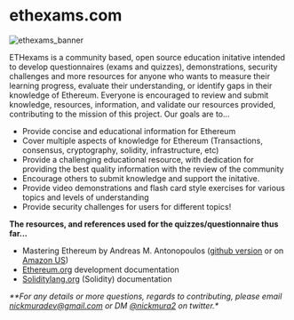 ethexams.com
============

![ethexams_banner](https://user-images.githubusercontent.com/92566574/177671391-238ff8a7-dcd4-4ec1-bac2-6452092ba796.png)




ETHexams is a community based, open source education initative intended to develop questionnaires (exams and quizzes), demonstrations, security challenges and more resources for anyone who wants to measure their learning progress, evaluate their understanding, or identify gaps in their knowledge of Ethereum. Everyone is encouraged to review and submit knowledge, resources, information, and validate our resources provided, contributing to the mission of this project. Our goals are to...

*   Provide concise and educational information for Ethereum
*   Cover multiple aspects of knowledge for Ethereum (Transactions, consensus, cryptography, solidity, infrastructure, etc)
*   Provide a challenging educational resource, with dedication for providing the best quality information with the review of the community
*   Encourage others to submit knowledge and support the initative.
*   Provide video demonstrations and flash card style exercises for various topics and levels of understanding
*   Provide security challenges for users for different topics! 

**The resources, and references used for the quizzes/questionnaire thus far...**

*   Mastering Ethereum by Andreas M. Antonopoulos ([github version](https://github.com/ethereumbook/ethereumbook/blob/develop/book.asciidoc) or on [Amazon US](https://www.amazon.com/Mastering-Ethereum-Building-Smart-Contracts/dp/1491971940))
*   [Ethereum.org](https://ethereum.org/en/developers/docs/ ) development documentation
*   [Soliditylang.org](https://docs.soliditylang.org/) (Solidity) documentation

_**For any details or more questions, regards to contributing, please email nickmuradev@gmail.com or DM [@nickmura2](http://twitter.com/nickmura2) on twitter.*_
